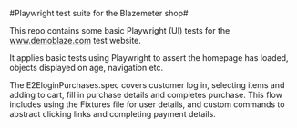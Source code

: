 #Playwright test suite for the Blazemeter shop#

This repo contains some basic Playwright (UI) tests for the www.demoblaze.com test website. 

It applies basic tests using Playwright to assert the homepage has loaded, objects displayed on age, navigation etc.

The E2EloginPurchases.spec covers customer log in, selecting items and adding to cart, fill in purchase details and completes purchase. This flow includes using the Fixtures file for user details, and custom commands to abstract clicking links and completing payment details.
